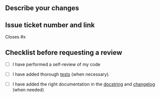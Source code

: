 ## Describe your changes

## Issue ticket number and link
Closes #x

## Checklist before requesting a review

- [ ] I have performed a self-review of my code
- [ ] I have added thorough [tests](https://github.com/ploomber/contributing/blob/main/CONTRIBUTING.md#testing) (when necessary).
- [ ] I have added the right documentation in the [docstring](https://github.com/ploomber/contributing/blob/main/CONTRIBUTING.md#documenting-changes-and-new-features) and [changelog](https://github.com/ploomber/contributing/blob/main/CONTRIBUTING.md#changelog) (when needed)

